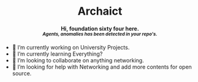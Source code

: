 <h1 align="center"> Archaict </h1>
<h4 align = "center"> <b> Hi, foundation sixty four here. </b><br>
<i><sup> Agents, anomalies has been detected in your repo's. </sup></i></h4>

- 🔭 I’m currently working on University Projects.
- 🌱 I’m currently learning Everything?
- 👯 I’m looking to collaborate on anything networking.
- 🤔 I’m looking for help with Networking and add more contents for open source.
